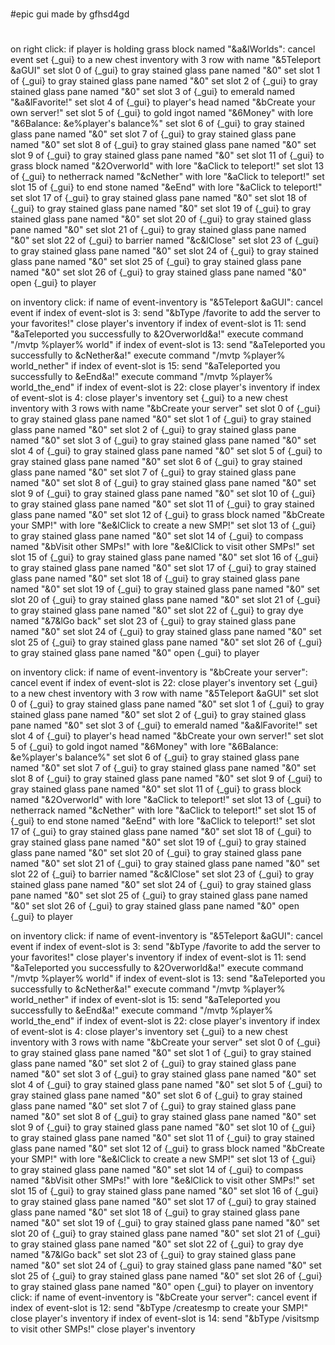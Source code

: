#
#epic gui made by gfhsd4gd
#
on right click:
	if player is holding grass block named "&a&lWorlds":
		cancel event
		set {_gui} to a new chest inventory with 3 row with name "&5Teleport &aGUI"
		set slot 0 of {_gui} to gray stained glass pane named "&0"
		set slot 1 of {_gui} to gray stained glass pane named "&0"
		set slot 2 of {_gui} to gray stained glass pane named "&0"
		set slot 3 of {_gui} to emerald named "&a&lFavorite!"
		set slot 4 of {_gui} to player's head named "&bCreate your own server!"
		set slot 5 of {_gui} to gold ingot named "&6Money" with lore "&6Balance: &e%player's balance%"
		set slot 6 of {_gui} to gray stained glass pane named "&0"
		set slot 7 of {_gui} to gray stained glass pane named "&0"
		set slot 8 of {_gui} to gray stained glass pane named "&0"
		set slot 9 of {_gui} to gray stained glass pane named "&0"
		set slot 11 of {_gui} to grass block named "&2Overworld" with lore "&aClick to teleport!"
		set slot 13 of {_gui} to netherrack named "&cNether" with lore "&aClick to teleport!"
		set slot 15 of {_gui} to end stone named "&eEnd" with lore "&aClick to teleport!"
		set slot 17 of {_gui} to gray stained glass pane named "&0"
		set slot 18 of {_gui} to gray stained glass pane named "&0"
		set slot 19 of {_gui} to gray stained glass pane named "&0"
		set slot 20 of {_gui} to gray stained glass pane named "&0"
		set slot 21 of {_gui} to gray stained glass pane named "&0"
		set slot 22 of {_gui} to barrier named "&c&lClose"
		set slot 23 of {_gui} to gray stained glass pane named "&0"
		set slot 24 of {_gui} to gray stained glass pane named "&0"
		set slot 25 of {_gui} to gray stained glass pane named "&0"
		set slot 26 of {_gui} to gray stained glass pane named "&0"
		open {_gui} to player
 
on inventory click:
	if name of event-inventory is "&5Teleport &aGUI":
		cancel event
		if index of event-slot is 3:
			send "&bType /favorite to add the server to your favorites!"
			close player's inventory
		if index of event-slot is 11:
			send "&aTeleported you successfully to &2Overworld&a!"
			execute command "/mvtp %player% world"
		if index of event-slot is 13:
			send "&aTeleported you successfully to &cNether&a!"
			execute command "/mvtp %player% world_nether"
		if index of event-slot is 15:
			send "&aTeleported you successfully to &eEnd&a!"
			execute command "/mvtp %player% world_the_end"
		if index of event-slot is 22:
			close player's inventory
		if index of event-slot is 4:
			close player's inventory
			set {_gui} to a new chest inventory with 3 rows with name "&bCreate your server"
			set slot 0 of {_gui} to gray stained glass pane named "&0"
			set slot 1 of {_gui} to gray stained glass pane named "&0"
			set slot 2 of {_gui} to gray stained glass pane named "&0"
			set slot 3 of {_gui} to gray stained glass pane named "&0"
			set slot 4 of {_gui} to gray stained glass pane named "&0"
			set slot 5 of {_gui} to gray stained glass pane named "&0"
			set slot 6 of {_gui} to gray stained glass pane named "&0"
			set slot 7 of {_gui} to gray stained glass pane named "&0"
			set slot 8 of {_gui} to gray stained glass pane named "&0"
			set slot 9 of {_gui} to gray stained glass pane named "&0"
			set slot 10 of {_gui} to gray stained glass pane named "&0"
			set slot 11 of {_gui} to gray stained glass pane named "&0"
			set slot 12 of {_gui} to grass block named "&bCreate your SMP!" with lore "&e&lClick to create a new SMP!"
			set slot 13 of {_gui} to gray stained glass pane named "&0"
			set slot 14 of {_gui} to compass named "&bVisit other SMPs!" with lore "&e&lClick to visit other SMPs!"
			set slot 15 of {_gui} to gray stained glass pane named "&0"
			set slot 16 of {_gui} to gray stained glass pane named "&0"
			set slot 17 of {_gui} to gray stained glass pane named "&0"
			set slot 18 of {_gui} to gray stained glass pane named "&0"
			set slot 19 of {_gui} to gray stained glass pane named "&0"
			set slot 20 of {_gui} to gray stained glass pane named "&0"
			set slot 21 of {_gui} to gray stained glass pane named "&0"
			set slot 22 of {_gui} to gray dye named "&7&lGo back"
			set slot 23 of {_gui} to gray stained glass pane named "&0"
			set slot 24 of {_gui} to gray stained glass pane named "&0"
			set slot 25 of {_gui} to gray stained glass pane named "&0"
			set slot 26 of {_gui} to gray stained glass pane named "&0"
			open {_gui} to player
			
on inventory click:
	if name of event-inventory is "&bCreate your server":
		cancel event
		if index of event-slot is 22:
			close player's inventory
			set {_gui} to a new chest inventory with 3 row with name "&5Teleport &aGUI"
		set slot 0 of {_gui} to gray stained glass pane named "&0"
		set slot 1 of {_gui} to gray stained glass pane named "&0"
		set slot 2 of {_gui} to gray stained glass pane named "&0"
		set slot 3 of {_gui} to emerald named "&a&lFavorite!"
		set slot 4 of {_gui} to player's head named "&bCreate your own server!"
		set slot 5 of {_gui} to gold ingot named "&6Money" with lore "&6Balance: &e%player's balance%"
		set slot 6 of {_gui} to gray stained glass pane named "&0"
		set slot 7 of {_gui} to gray stained glass pane named "&0"
		set slot 8 of {_gui} to gray stained glass pane named "&0"
		set slot 9 of {_gui} to gray stained glass pane named "&0"
		set slot 11 of {_gui} to grass block named "&2Overworld" with lore "&aClick to teleport!"
		set slot 13 of {_gui} to netherrack named "&cNether" with lore "&aClick to teleport!"
		set slot 15 of {_gui} to end stone named "&eEnd" with lore "&aClick to teleport!"
		set slot 17 of {_gui} to gray stained glass pane named "&0"
		set slot 18 of {_gui} to gray stained glass pane named "&0"
		set slot 19 of {_gui} to gray stained glass pane named "&0"
		set slot 20 of {_gui} to gray stained glass pane named "&0"
		set slot 21 of {_gui} to gray stained glass pane named "&0"
		set slot 22 of {_gui} to barrier named "&c&lClose"
		set slot 23 of {_gui} to gray stained glass pane named "&0"
		set slot 24 of {_gui} to gray stained glass pane named "&0"
		set slot 25 of {_gui} to gray stained glass pane named "&0"
		set slot 26 of {_gui} to gray stained glass pane named "&0"
		open {_gui} to player
 
on inventory click:
	if name of event-inventory is "&5Teleport &aGUI":
		cancel event
		if index of event-slot is 3:
			send "&bType /favorite to add the server to your favorites!"
			close player's inventory
		if index of event-slot is 11:
			send "&aTeleported you successfully to &2Overworld&a!"
			execute command "/mvtp %player% world"
		if index of event-slot is 13:
			send "&aTeleported you successfully to &cNether&a!"
			execute command "/mvtp %player% world_nether"
		if index of event-slot is 15:
			send "&aTeleported you successfully to &eEnd&a!"
			execute command "/mvtp %player% world_the_end"
		if index of event-slot is 22:
			close player's inventory
		if index of event-slot is 4:
			close player's inventory
			set {_gui} to a new chest inventory with 3 rows with name "&bCreate your server"
			set slot 0 of {_gui} to gray stained glass pane named "&0"
			set slot 1 of {_gui} to gray stained glass pane named "&0"
			set slot 2 of {_gui} to gray stained glass pane named "&0"
			set slot 3 of {_gui} to gray stained glass pane named "&0"
			set slot 4 of {_gui} to gray stained glass pane named "&0"
			set slot 5 of {_gui} to gray stained glass pane named "&0"
			set slot 6 of {_gui} to gray stained glass pane named "&0"
			set slot 7 of {_gui} to gray stained glass pane named "&0"
			set slot 8 of {_gui} to gray stained glass pane named "&0"
			set slot 9 of {_gui} to gray stained glass pane named "&0"
			set slot 10 of {_gui} to gray stained glass pane named "&0"
			set slot 11 of {_gui} to gray stained glass pane named "&0"
			set slot 12 of {_gui} to grass block named "&bCreate your SMP!" with lore "&e&lClick to create a new SMP!"
			set slot 13 of {_gui} to gray stained glass pane named "&0"
			set slot 14 of {_gui} to compass named "&bVisit other SMPs!" with lore "&e&lClick to visit other SMPs!"
			set slot 15 of {_gui} to gray stained glass pane named "&0"
			set slot 16 of {_gui} to gray stained glass pane named "&0"
			set slot 17 of {_gui} to gray stained glass pane named "&0"
			set slot 18 of {_gui} to gray stained glass pane named "&0"
			set slot 19 of {_gui} to gray stained glass pane named "&0"
			set slot 20 of {_gui} to gray stained glass pane named "&0"
			set slot 21 of {_gui} to gray stained glass pane named "&0"
			set slot 22 of {_gui} to gray dye named "&7&lGo back"
			set slot 23 of {_gui} to gray stained glass pane named "&0"
			set slot 24 of {_gui} to gray stained glass pane named "&0"
			set slot 25 of {_gui} to gray stained glass pane named "&0"
			set slot 26 of {_gui} to gray stained glass pane named "&0"
			open {_gui} to player
on inventory click:
	if name of event-inventory is "&bCreate your server":
		cancel event
		if index of event-slot is 12:
			send "&bType /createsmp <name> to create your SMP!"
			close player's inventory
		if index of event-slot is 14:
			send "&bType /visitsmp <name> to visit other SMPs!"
			close player's inventory
